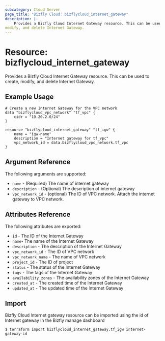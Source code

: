```yaml
---
subcategory: Cloud Server
page_title: "Bizfly Cloud: bizflycloud_internet_gateway"
description: |-
    Provides a Bizfly Cloud Internet Gateway resource. This can be used to create,
modify, and delete Internet Gateway.
---
```


# Resource: bizflycloud_internet_gateway

Provides a Bizfly Cloud Internet Gateway resource. This can be used to create,
modify, and delete Internet Gateway.

## Example Usage

```hcl
# Create a new Internet Gateway for the VPC network
data "bizflycloud_vpc_network" "tf_vpc" {
    cidr = "10.20.2.0/24"
}

resource "bizflycloud_internet_gateway" "tf_igw" {
    name = "igw-name"
    description = "Internet gateway for tf_vpc"
    vpc_network_id = data.bizflycloud_vpc_network.tf_vpc
}
```

## Argument Reference

The following arguments are supported:

-   `name` - (Required) The name of internet gateway
-   `description` - (Optional) The description of internet gateway
-   `vpc_network_id` - (optional) The ID of VPC network. Attach the internet gateway to VPC network.

## Attributes Reference

The following attributes are exported:

-   `id` - The ID of the Internet Gateway
-   `name`- The name of the Internet Gateway
-   `description` - The description of the Internet Gateway
-   `vpc_network_id` - The ID of VPC network
-   `vpc_network_name` - The name of VPC network
-   `project_id` - The ID of project
-   `status` - The status of the Internet Gateway
-   `tags` - The tags of the Internet Gateway
-   `availability_zones` - The availability zones of the Internet Gateway
-   `created_at` - The created time of the Internet Gateway
-   `updated_at` - The updated time of the Internet Gateway

## Import

Bizfly Cloud Internet gateway resource can be imported using the id of Internet gateway in the Bizfly manage dashboard

```
$ terraform import bizflycloud_internet_gateway.tf_igw internet-gateway-id
```

